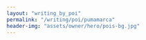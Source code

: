 ```yaml
---
layout: "writing_by_poi"
permalink: "/writing/poi/pumamarca"
header-img: "assets/owner/hero/pois-bg.jpg"
---
```


